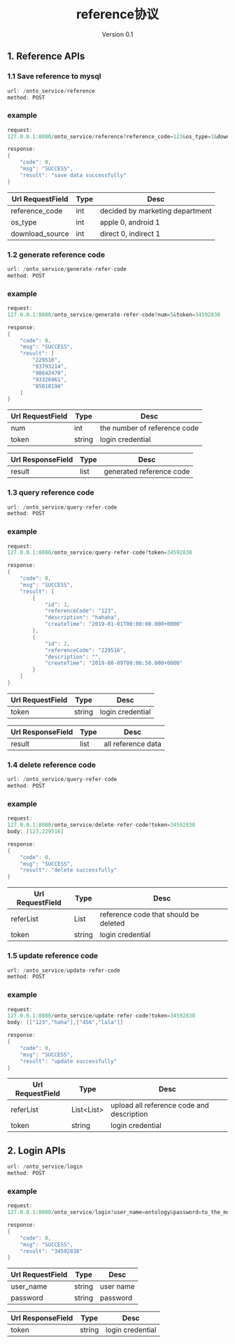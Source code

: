 <h1 align="center">reference协议</h1>
<p align="center" class="version">Version 0.1</p>

## 1. Reference APIs

### 1.1 Save reference to mysql
```java
url: /onto_service/reference
method: POST
```

### example
```java
request:
127.0.0.1:8080/onto_service/reference?reference_code=123&os_type=1&download_source=1

response:
{
    "code": 0,
    "msg": "SUCCESS",
    "result": "save data successfully"
}
```

| Url RequestField | Type | Desc|
| -------------- | --------| ---|
|reference_code | int| decided by marketing department|
| os_type | int | apple 0, android 1|
| download_source | int | direct 0, indirect 1|


### 1.2 generate reference code
```java
url: /onto_service/generate-refer-code
method: POST
```

### example
```java
request:
127.0.0.1:8080/onto_service/generate-refer-code?num=5&token=34592838

response:
{
    "code": 0,
    "msg": "SUCCESS",
    "result": [
        "229516",
        "93793214",
        "98642470",
        "93326961",
        "85018194"
    ]
}
```

| Url RequestField | Type | Desc|
| -------------- | --------| ---|
| num | int| the number of reference code|
| token | string | login credential|

| Url ResponseField | Type | Desc|
| -------------- | --------| ---|
| result | list | generated reference code |

### 1.3 query reference code
```java
url: /onto_service/query-refer-code
method: POST
```

### example
```java
request:
127.0.0.1:8080/onto_service/query-refer-code?token=34592838

response:
{
    "code": 0,
    "msg": "SUCCESS",
    "result": [
        {
            "id": 1,
            "referenceCode": "123",
            "description": "hahaha",
            "createTime": "2019-01-01T00:00:00.000+0000"
        },
        {
            "id": 2,
            "referenceCode": "229516",
            "description": "",
            "createTime": "2019-08-09T08:06:50.000+0000"
        }
    ]
}
```

| Url RequestField | Type | Desc|
| -------------- | --------| ---|
| token | string | login credential|

| Url ResponseField | Type | Desc|
| -------------- | --------| ---|
| result | list | all reference data |


### 1.4 delete reference code
```java
url: /onto_service/query-refer-code
method: POST
```

### example
```java
request:
127.0.0.1:8080/onto_service/delete-refer-code?token=34592838
body: [123,229516]

response:
{
    "code": 0,
    "msg": "SUCCESS",
    "result": "delete successfully"
}
```

| Url RequestField | Type | Desc|
| -------------- | --------| ---|
| referList | List<string> | reference code that should be deleted|
| token | string | login credential|

### 1.5 update reference code

```java
url: /onto_service/update-refer-code
method: POST
```

### example
```java
request:
127.0.0.1:8080/onto_service/update-refer-code?token=34592838
body: [["123","haha"],["456","lala"]]

response:
{
    "code": 0,
    "msg": "SUCCESS",
    "result": "update successfully"
}
```

| Url RequestField | Type | Desc|
| -------------- | --------| ---|
| referList | List<List<string>>| upload all reference code and description|
| token | string | login credential|


## 2. Login APIs
```java
url: /onto_service/login
method: POST
```

### example
```java
request:
127.0.0.1:8080/onto_service/login?user_name=ontology&password=to_the_moon

response:
{
    "code": 0,
    "msg": "SUCCESS",
    "result": "34592838"
}
```

| Url RequestField | Type | Desc|
| -------------- | --------| ---|
|user_name | string | user name|
| password | string | password |

| Url ResponseField | Type | Desc|
| -------------- | --------| ---|
| token | string | login credential |


